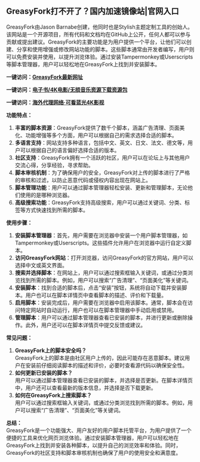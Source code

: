 <h2>GreasyFork打不开了？国内加速镜像站|官网入口</h2>
<p>GreasyFork由Jason Barnabe创建，他同时也是Stylish主题定制工具的创始人。该网站是一个开源项目，所有代码和文档均在GitHub上公开，任何人都可以参与贡献或提出建议。GreasyFork的主要功能是为用户提供一个平台，让他们可以创建、分享和使用增强或修改网站功能的脚本。这些脚本通常由开发者编写，用户则可以免费安装并使用，以提升浏览体验。通过安装Tampermonkey或Userscripts等脚本管理器，用户可以轻松地在GreasyFork上找到并安装脚本。</p>
<p><strong>一键访问：</strong><a href="https://www.litxdh.com/sites/greasy-fork.html" target="_blank"><strong>GreasyFork最新网址</strong></a></p>
<p><strong>一键访问：</strong><a href="https://wangpanziyuan.pages.dev/" target="_blank"><strong>电子书/4K电影/无损音乐资源下载资源包</strong></a></p>
<p><strong>一键访问：</strong><a href="http://ip.harmonylink.net/share/e82025" target="_blank"><strong>海外代理网络·可看蓝光4K影视</strong></a></p>
<p><strong>功能特点：</strong></p>
<ol>
  <li><strong>丰富的脚本资源</strong>：GreasyFork提供了数千个脚本，涵盖广告清理、页面美化、功能增强等多个方面，用户可以根据自己的需求选择合适的脚本。</li>
  <li><strong>多语言支持</strong>：网站支持多种语言，包括中文、英文、日文、法文、德文等，用户可以根据自己的语言偏好选择合适的版本。</li>
  <li><strong>社区支持</strong>：GreasyFork拥有一个活跃的社区，用户可以在论坛上与其他用户交流心得，分享经验，寻求帮助。</li>
  <li><strong>脚本审核机制</strong>：为了确保用户的安全，GreasyFork对上传的脚本进行了严格的审核和过滤，以防止恶意代码或侵权内容出现在网站上。</li>
  <li><strong>脚本管理功能</strong>：用户可以通过脚本管理器轻松安装、更新和管理脚本，无论他们使用的是哪种浏览器。</li>
  <li><strong>高级搜索功能</strong>：GreasyFork支持高级搜索，用户可以通过关键词、分类、标签等方式快速找到所需的脚本。</li>
</ol>
<p><strong>使用步骤：</strong></p>
<ol>
  <li><strong>安装脚本管理器</strong>：首先，用户需要在浏览器中安装一个用户脚本管理器，如Tampermonkey或Userscripts。这些插件允许用户在浏览器中运行自定义脚本。</li>
  <li><strong>访问GreasyFork网站</strong>：打开浏览器，访问GreasyFork的官方网站，用户可以选择中文或英文界面。</li>
  <li><strong>搜索并选择脚本</strong>：在网站上，用户可以通过搜索框输入关键词，或通过分类浏览找到所需的脚本。例如，用户可以搜索“广告清理”、“页面美化”等关键词。</li>
  <li><strong>安装脚本</strong>：找到合适的脚本后，点击“安装”按钮，系统将自动下载并安装脚本。用户也可以在脚本详情页中查看脚本的描述、评价和下载量。</li>
  <li><strong>启用脚本</strong>：安装完成后，用户需要在浏览器中启用该脚本。通常，脚本会在访问特定网站时自动运行，用户也可以在脚本管理器中手动启用或禁用。</li>
  <li><strong>管理脚本</strong>：用户可以通过脚本管理器查看已安装的脚本，并进行更新或删除操作。此外，用户还可以在脚本详情页中提交反馈或建议。</li>
</ol>
<p><strong>常见问题：</strong></p>
<ol>
  <li><strong>GreasyFork上的脚本安全吗？</strong><br>GreasyFork上的脚本是由社区用户上传的，因此可能存在恶意脚本。建议用户在安装前仔细阅读脚本的描述和评价，必要时查看源代码以确保安全性。</li>
  <li><strong>如何更新已安装的脚本？</strong><br>用户可以通过脚本管理器查看已安装的脚本，并选择是否更新。在脚本详情页中，用户还可以查看最新的版本信息，并选择是否下载更新。</li>
  <li><strong>如何在GreasyFork上搜索脚本？</strong><br>用户可以通过搜索框输入关键词，或通过分类浏览找到所需的脚本。例如，用户可以搜索“广告清理”、“页面美化”等关键词。</li>
</ol>
<p><strong>总结：</strong><br>GreasyFork是一个功能强大、用户友好的用户脚本托管平台，为用户提供了一个便捷的工具来优化网页浏览体验。通过安装脚本管理器，用户可以轻松地在GreasyFork上找到并安装各种脚本，以提升自己的浏览效率和体验。同时，GreasyFork的社区支持和脚本审核机制也确保了用户的使用安全和满意度。</p>

